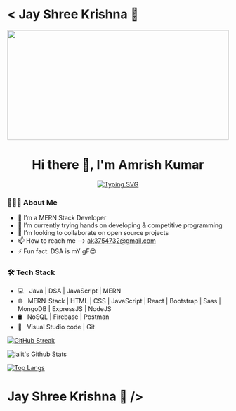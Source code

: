 <h1>< Jay Shree Krishna 💖</h1>
<img height="250px" width="100%" right="0" src="https://www.wingstechsolutions.com/wp-content/uploads/2022/03/full-stack-development.gif" />
<h1 align="center">Hi there 👋, I'm Amrish Kumar </h1>
<p align="center"><a href="https://git.io/typing-svg"><img src="https://readme-typing-svg.demolab.com?font=Fira+Code&pause=1000&color=%23fff&width=435&lines=❤+A+Passionate+MERN+Stack+Developer" alt="Typing SVG" /></a></p>
<h3> 👨🏻‍💻 About Me </h3>

- 🔭 I’m a MERN Stack Developer
- 🌱 I’m currently trying hands on developing & competitive programming
- 👯 I’m looking to collaborate on open source projects
- 📫 How to reach me --> <a>ak3754732@gmail.com</a>
- ⚡ Fun fact: DSA is mY gF😍

<h3>🛠 Tech Stack</h3>

- 💻 &nbsp; Java | DSA | JavaScript | MERN  
- 🌐 &nbsp; MERN-Stack | HTML | CSS | JavaScript | React | Bootstrap | Sass | MongoDB | ExpressJS | NodeJS
- 🛢 &nbsp; NoSQL | Firebase | Postman
- 🔧 &nbsp; Visual Studio code  | Git

[![GitHub Streak](https://streak-stats.demolab.com?user=I-am-rish&theme=dark)](https://git.io/streak-stats)

<img align="center" src="https://github-readme-stats.vercel.app/api?username=I-am-rish&include_all_commits=true&count_private=true&show_icons=true&line_height=20&title_color=7A7ADB&icon_color=2234AE&text_color=D3D3D3&bg_color=0,000000,130F40" alt="lalit's Github Stats">


[![Top Langs](https://github-readme-stats.vercel.app/api/top-langs/?username=I-am-rish&layout=compact&text_color=daf7dc&bg_color=151515)](https://github.com/I-am-rish/github-readme-stats)


<h1> Jay Shree Krishna 💖 /></h1>

